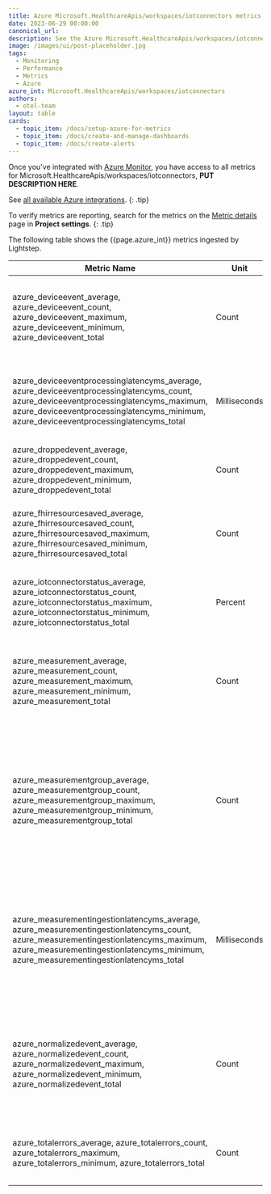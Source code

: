```yaml
---
title: Azure Microsoft.HealthcareApis/workspaces/iotconnectors metrics
date: 2023-06-29 00:00:00
canonical_url:
description: See the Azure Microsoft.HealthcareApis/workspaces/iotconnectors metrics ingested by Lightstep Observability
image: /images/ui/post-placeholder.jpg
tags:
  - Monitoring
  - Performance
  - Metrics
  - Azure
azure_int: Microsoft.HealthcareApis/workspaces/iotconnectors
authors:
  - otel-team
layout: table
cards:
  - topic_item: /docs/setup-azure-for-metrics
  - topic_item: /docs/create-and-manage-dashboards
  - topic_item: /docs/create-alerts
---
```

Once you've integrated with [Azure Monitor](/docs/setup-azure-for-metrics), you have access to all metrics for Microsoft.HealthcareApis/workspaces/iotconnectors, **PUT DESCRIPTION HERE**. 

See [all available Azure integrations](/docs/azure-metrics).
{: .tip}

To verify metrics are reporting, search for the metrics on the [Metric details](/docs/manage-metric-details) page in **Project settings**.
{: .tip}

The following table shows the {{page.azure_int}} metrics ingested by Lightstep.
<table class="table-aws">
<colgroup><col span="1" style="width: 35%;" /><col span="1" style="width: 15%;" /><col span="1" style="width: 35%;" /></colgroup>
  <thead>
    <th>Metric Name</th>
    <th>Unit</th>
    <th>Description</th>
  </thead>
  <tr>
    <td>azure_deviceevent_average, azure_deviceevent_count, azure_deviceevent_maximum, azure_deviceevent_minimum, azure_deviceevent_total</td>
    <td>Count</td>
    <td>The total number of messages received by the MedTech service prior to any normalization</td>
  </tr>
  <tr>
    <td>azure_deviceeventprocessinglatencyms_average, azure_deviceeventprocessinglatencyms_count, azure_deviceeventprocessinglatencyms_maximum, azure_deviceeventprocessinglatencyms_minimum, azure_deviceeventprocessinglatencyms_total</td>
    <td>Milliseconds</td>
    <td>The average time between an event's ingestion time and the time the event is processed for normalization.</td>
  </tr>
  <tr>
    <td>azure_droppedevent_average, azure_droppedevent_count, azure_droppedevent_maximum, azure_droppedevent_minimum, azure_droppedevent_total</td>
    <td>Count</td>
    <td>The number of input device events with no normalized events</td>
  </tr>
  <tr>
    <td>azure_fhirresourcesaved_average, azure_fhirresourcesaved_count, azure_fhirresourcesaved_maximum, azure_fhirresourcesaved_minimum, azure_fhirresourcesaved_total</td>
    <td>Count</td>
    <td>The total number of FHIR resources saved by the MedTech service</td>
  </tr>
  <tr>
    <td>azure_iotconnectorstatus_average, azure_iotconnectorstatus_count, azure_iotconnectorstatus_maximum, azure_iotconnectorstatus_minimum, azure_iotconnectorstatus_total</td>
    <td>Percent</td>
    <td>Health checks which indicate the overall health of the MedTech service</td>
  </tr>
  <tr>
    <td>azure_measurement_average, azure_measurement_count, azure_measurement_maximum, azure_measurement_minimum, azure_measurement_total</td>
    <td>Count</td>
    <td>The number of normalized value readings received by the FHIR conversion stage of the MedTech service</td>
  </tr>
  <tr>
    <td>azure_measurementgroup_average, azure_measurementgroup_count, azure_measurementgroup_maximum, azure_measurementgroup_minimum, azure_measurementgroup_total</td>
    <td>Count</td>
    <td>The total number of unique groupings of measurements across type, device, patient, and configured time period generated by the FHIR conversion stage.</td>
  </tr>
  <tr>
    <td>azure_measurementingestionlatencyms_average, azure_measurementingestionlatencyms_count, azure_measurementingestionlatencyms_maximum, azure_measurementingestionlatencyms_minimum, azure_measurementingestionlatencyms_total</td>
    <td>Milliseconds</td>
    <td>The time period between when the MedTech service received the device data and when the data is processed by the FHIR conversion stage.</td>
  </tr>
  <tr>
    <td>azure_normalizedevent_average, azure_normalizedevent_count, azure_normalizedevent_maximum, azure_normalizedevent_minimum, azure_normalizedevent_total</td>
    <td>Count</td>
    <td>The total number of mapped normalized values outputted from the normalization stage of the MedTech service</td>
  </tr>
  <tr>
    <td>azure_totalerrors_average, azure_totalerrors_count, azure_totalerrors_maximum, azure_totalerrors_minimum, azure_totalerrors_total</td>
    <td>Count</td>
    <td>The total number of errors logged by the MedTech service</td>
  </tr>
</table>
